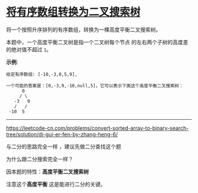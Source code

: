 # [将有序数组转换为二叉搜索树](https://leetcode-cn.com/problems/convert-sorted-array-to-binary-search-tree/)

将一个按照升序排列的有序数组，转换为一棵高度平衡二叉搜索树。

本题中，一个高度平衡二叉树是指一个二叉树每个节点 的左右两个子树的高度差的绝对值不超过 `1`。

**示例**:

```
给定有序数组: [-10,-3,0,5,9],

一个可能的答案是：[0,-3,9,-10,null,5]，它可以表示下面这个高度平衡二叉搜索树：
      0
     / \
   -3   9
   /   /
 -10  5
```

---

 https://leetcode-cn.com/problems/convert-sorted-array-to-binary-search-tree/solution/di-gui-er-fen-by-zhang-heng-6/ 

 与二分的思路完全一样 ，建议先做二分查找这个题

为什么跟二分搜索完全一样？

因本题的特性：**高度平衡二叉搜索树**

注意这个**高度平衡** 这是能进行二分的关键。 